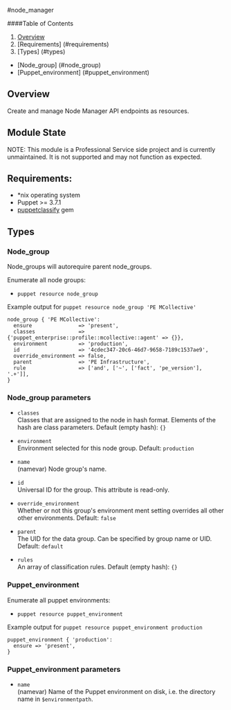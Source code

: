 
#node_manager

####Table of Contents
1. [Overview](#overview)
1. [Requirements] (#requirements)
1. [Types] (#types)
  * [Node_group] (#node_group)
  * [Puppet_environment] (#puppet_environment)

## Overview

Create and manage Node Manager API endpoints as resources.

## Module State

NOTE: This module is a Professional Service side project and is currently unmaintained. 
It is not supported and may not function as expected.

## Requirements:

- *nix operating system
- Puppet >= 3.7.1  
- [puppetclassify](https://github.com/puppetlabs/puppet-classify) gem

## Types

### Node_group

Node_groups will autorequire parent node_groups.

Enumerate all node groups:
* `puppet resource node_group`<br />

Example output for `puppet resource node_group 'PE MCollective'`
```
node_group { 'PE MCollective':
  ensure               => 'present',
  classes              => {'puppet_enterprise::profile::mcollective::agent' => {}},
  environment          => 'production',
  id                   => '4cdec347-20c6-46d7-9658-7189c1537ae9',
  override_environment => false,
  parent               => 'PE Infrastructure',
  rule                 => ['and', ['~', ['fact', 'pe_version'], '.+']],
}
```

### Node_group parameters

* `classes`<br />
Classes that are assigned to the node in hash format.  Elements of the hash
are class parameters. Default (empty hash): `{}`

* `environment`<br />
Environment selected for this node group. Default: `production`

* `name`<br />
(namevar) Node group's name.

* `id`<br />
Universal ID for the group. This attribute is read-only.

* `override_environment`<br />
Whether or not this group's environment ment setting overrides
all other other environments. Default: `false`

* `parent`<br />
The UID for the data group. Can be specified by group name or
UID. Default: `default`

* `rules`<br />
An array of classification rules. Default (empty hash): `{}`

### Puppet_environment

Enumerate all puppet environments:
* `puppet resource puppet_environment`<br />

Example output for `puppet resource puppet_environment production`
```
puppet_environment { 'production':
  ensure => 'present',
}
```
### Puppet_environment parameters

* `name`<br />
(namevar) Name of the Puppet environment on disk, i.e. the directory name in `$environmentpath`.

